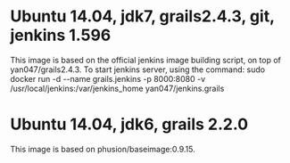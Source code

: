# Ubuntu 14.04, jdk7, grails2.4.3, git, jenkins 1.596

This image is based on the official jenkins image building script, on top of yan047/grails2.4.3.
To start jenkins server, using the command: 
sudo docker run -d --name grails.jenkins -p 8000:8080 -v /usr/local/jenkins:/var/jenkins_home yan047/jenkins.grails

# Ubuntu 14.04, jdk6, grails 2.2.0
 
This image is based on phusion/baseimage:0.9.15.

